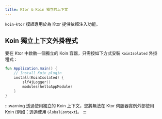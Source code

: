 ```yaml
---
title: Ktor & Koin 獨立的上下文
---
```


`koin-ktor` 模組專用於為 Ktor 提供依賴注入功能。

## Koin 獨立上下文外掛程式

要在 Ktor 中啟動一個獨立的 Koin 容器，只需按如下方式安裝 `KoinIsolated` 外掛程式：

```kotlin
fun Application.main() {
    // Install Koin plugin
    install(KoinIsolated) {
        slf4jLogger()
        modules(helloAppModule)
    }
}
```

:::warning
 透過使用獨立的 Koin 上下文，您將無法在 Ktor 伺服器實例外部使用 Koin (例如：透過使用 `GlobalContext`)。
:::